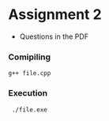 # Assignment 2 
- Questions in the PDF
### Comipiling
``` g++ file.cpp ```
### Execution
``` ./file.exe```
